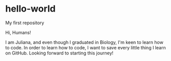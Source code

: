 # hello-world
My first repository

Hi, Humans!

I am Juliana, and even though I graduated in Biology, I'm keen to learn how to code.
In order to learn how to code, I want to save every little thing I learn on GitHub.
Looking forward to starting this journey!
